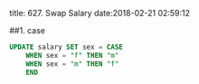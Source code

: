 title: 627. Swap Salary
date:2018-02-21 02:59:12

##1. case
```sql
UPDATE salary SET sex = CASE
    WHEN sex = "f" THEN "m"
    WHEN sex = "m" THEN "f"
    END
```